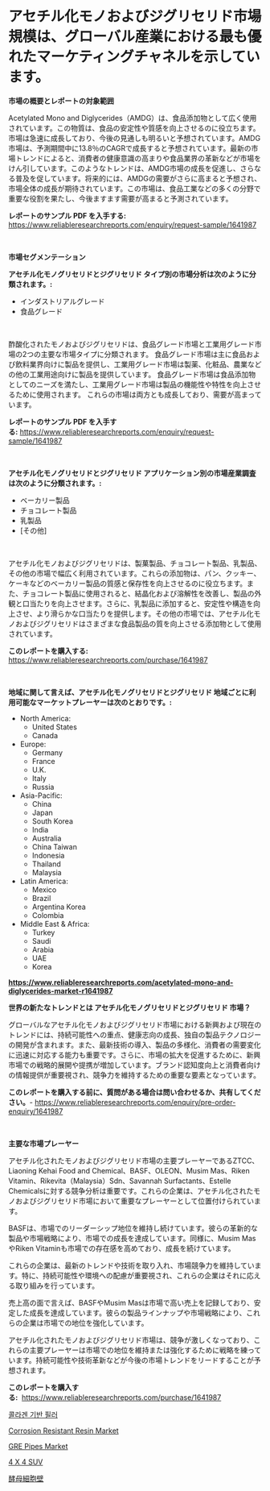 <p><h1>アセチル化モノおよびジグリセリド市場規模は、グローバル産業における最も優れたマーケティングチャネルを示しています。</h1></p><p><strong>市場の概要とレポートの対象範囲</strong></p>
<p><p>Acetylated Mono and Diglycerides（AMDG）は、食品添加物として広く使用されています。この物質は、食品の安定性や質感を向上させるのに役立ちます。市場は急速に成長しており、今後の見通しも明るいと予想されています。AMDG市場は、予測期間中に13.8％のCAGRで成長すると予想されています。最新の市場トレンドによると、消費者の健康意識の高まりや食品業界の革新などが市場をけん引しています。このようなトレンドは、AMDG市場の成長を促進し、さらなる普及を促しています。将来的には、AMDGの需要がさらに高まると予想され、市場全体の成長が期待されています。この市場は、食品工業などの多くの分野で重要な役割を果たし、今後ますます需要が高まると予測されています。</p></p>
<p><strong>レポートのサンプル PDF を入手する:</strong> <a href="https://www.reliableresearchreports.com/enquiry/request-sample/1641987">https://www.reliableresearchreports.com/enquiry/request-sample/1641987</a></p>
<p>&nbsp;</p>
<p><strong>市場セグメンテーション</strong></p>
<p><strong>アセチル化モノグリセリドとジグリセリド タイプ別の市場分析は次のように分類されます。:</strong></p>
<p><ul><li>インダストリアルグレード</li><li>食品グレード</li></ul></p>
<p>&nbsp;</p>
<p><p>酢酸化されたモノおよびジグリセリドは、食品グレード市場と工業用グレード市場の2つの主要な市場タイプに分類されます。 食品グレード市場は主に食品および飲料業界向けに製品を提供し、工業用グレード市場は製薬、化粧品、農業などの他の工業用途向けに製品を提供しています。 食品グレード市場は食品添加物としてのニーズを満たし、工業用グレード市場は製品の機能性や特性を向上させるために使用されます。 これらの市場は両方とも成長しており、需要が高まっています。</p></p>
<p><strong>レポートのサンプル PDF を入手する:</strong>&nbsp;<a href="https://www.reliableresearchreports.com/enquiry/request-sample/1641987">https://www.reliableresearchreports.com/enquiry/request-sample/1641987</a></p>
<p>&nbsp;</p>
<p><strong> アセチル化モノグリセリドとジグリセリド アプリケーション別の市場産業調査は次のように分類されます。:</strong></p>
<p><ul><li>ベーカリー製品</li><li>チョコレート製品</li><li>乳製品</li><li>[その他]</li></ul></p>
<p>&nbsp;</p>
<p><p>アセチル化モノおよびジグリセリドは、製菓製品、チョコレート製品、乳製品、その他の市場で幅広く利用されています。これらの添加物は、パン、クッキー、ケーキなどのベーカリー製品の質感と保存性を向上させるのに役立ちます。また、チョコレート製品に使用されると、結晶化および溶解性を改善し、製品の外観と口当たりを向上させます。さらに、乳製品に添加すると、安定性や構造を向上させ、より滑らかな口当たりを提供します。その他の市場では、アセチル化モノおよびジグリセリドはさまざまな食品製品の質を向上させる添加物として使用されています。</p></p>
<p><strong>このレポートを購入する:</strong>&nbsp; <a href="https://www.reliableresearchreports.com/purchase/1641987">https://www.reliableresearchreports.com/purchase/1641987</a></p>
<p>&nbsp;</p>
<p><strong>地域に関して言えば、アセチル化モノグリセリドとジグリセリド 地域ごとに利用可能なマーケットプレーヤーは次のとおりです。:</strong></p>
<p><ul>
    <li>
        North America:
        <ul>
            <li>United States</li>
            <li>Canada</li>
        </ul>
    </li>
    <li>
        Europe:
        <ul>
            <li>Germany</li>
            <li>France</li>
            <li>U.K.</li>
            <li>Italy</li>
            <li>Russia</li>
        </ul>
    </li>
    <li>
        Asia-Pacific:
        <ul>
            <li>China</li>
            <li>Japan</li>
            <li>South Korea</li>
            <li>India</li>
            <li>Australia</li>
            <li>China Taiwan</li>
            <li>Indonesia</li>
            <li>Thailand</li>
            <li>Malaysia</li>
        </ul>
    </li>
    <li>
        Latin America:
        <ul>
            <li>Mexico</li>
            <li>Brazil</li>
            <li>Argentina Korea</li>
            <li>Colombia</li>
        </ul>
    </li>
    <li>
        Middle East & Africa:
        <ul>
            <li>Turkey</li>
            <li>Saudi</li>
            <li>Arabia</li>
            <li>UAE</li>
            <li>Korea</li>
        </ul>
    </li>
    </ul></p>
<p><strong><a href="https://www.reliableresearchreports.com/acetylated-mono-and-diglycerides-market-r1641987">https://www.reliableresearchreports.com/acetylated-mono-and-diglycerides-market-r1641987</a></strong>&nbsp;</p>
<p><strong>世界の新たなトレンドとは アセチル化モノグリセリドとジグリセリド 市場？</strong></p>
<p><p>グローバルなアセチル化モノおよびジグリセリド市場における新興および現在のトレンドには、持続可能性への重点、健康志向の成長、独自の製品テクノロジーの開発が含まれます。また、最新技術の導入、製品の多様化、消費者の需要変化に迅速に対応する能力も重要です。さらに、市場の拡大を促進するために、新興市場での戦略的展開や提携が増加しています。ブランド認知度向上と消費者向けの情報提供が重要視され、競争力を維持するための重要な要素となっています。</p></p>
<p><strong>このレポートを購入する前に、質問がある場合は問い合わせるか、共有してください。</strong>- <a href="https://www.reliableresearchreports.com/enquiry/pre-order-enquiry/1641987">https://www.reliableresearchreports.com/enquiry/pre-order-enquiry/1641987</a></p>
<p>&nbsp;</p>
<p><strong>主要な市場プレーヤー</strong></p>
<p><p>アセチル化されたモノおよびジグリセリド市場の主要プレーヤーであるZTCC、Liaoning Kehai Food and Chemical、BASF、OLEON、Musim Mas、Riken Vitamin、Rikevita（Malaysia）Sdn、Savannah Surfactants、Estelle Chemicalsに対する競争分析は重要です。これらの企業は、アセチル化されたモノおよびジグリセリド市場において重要なプレーヤーとして位置付けられています。</p><p>BASFは、市場でのリーダーシップ地位を維持し続けています。彼らの革新的な製品や市場戦略により、市場での成長を達成しています。同様に、Musim MasやRiken Vitaminも市場での存在感を高めており、成長を続けています。</p><p>これらの企業は、最新のトレンドや技術を取り入れ、市場競争力を維持しています。特に、持続可能性や環境への配慮が重要視され、これらの企業はそれに応える取り組みを行っています。</p><p>売上高の面で言えば、BASFやMusim Masは市場で高い売上を記録しており、安定した成長を達成しています。彼らの製品ラインナップや市場戦略により、これらの企業は市場での地位を強化しています。</p><p>アセチル化されたモノおよびジグリセリド市場は、競争が激しくなっており、これらの主要プレーヤーは市場での地位を維持または強化するために戦略を練っています。持続可能性や技術革新などが今後の市場トレンドをリードすることが予想されます。</p></p>
<p><strong>このレポートを購入する:</strong>&nbsp;&nbsp;<a href="https://www.reliableresearchreports.com/purchase/1641987">https://www.reliableresearchreports.com/purchase/1641987</a></p>
<p><p><a href="https://github.com/Tristiarton768456/Market-Research-Report-List-1/blob/main/113806067282.md">콜라겐 기반 필러</a></p><p><a href="https://github.com/bobicer/Market-Research-Report-List-3/blob/main/corrosion-resistant-resin-market.md">Corrosion Resistant Resin Market</a></p><p><a href="https://github.com/timeliteaut/Market-Research-Report-List-2/blob/main/gre-pipes-market.md">GRE Pipes Market</a></p><p><a href="https://medium.com/@jerrodhilll68/2024%EB%85%84%EB%B6%80%ED%84%B0-2031%EB%85%84%EA%B9%8C%EC%A7%80%EC%9D%98-4-x-4-suv-%EC%8B%9C%EC%9E%A5-%EB%B6%84%EC%84%9D-%EB%B0%8F-%ED%81%AC%EA%B8%B0-%EC%A0%84%EB%A7%9D-1ae7cbb80967">4 X 4 SUV</a></p><p><a href="https://github.com/RudyBoyer2017/Market-Research-Report-List-1/blob/main/952178669754.md">酵母細胞壁</a></p></p>